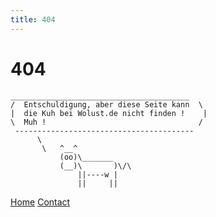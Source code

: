 ```yaml
---
title: 404
---
```


# 404

```
________________________________________
/  Entschuldigung, aber diese Seite kann  \
|  die Kuh bei Wolust.de nicht finden !    |
\  Muh !                                  /
 ----------------------------------------
      \
       \   ^__^
           (oo)\_______
           (__)\       )\/\
               ||----w |
               ||     ||
```               

[Home](/)  [Contact](/contact)
